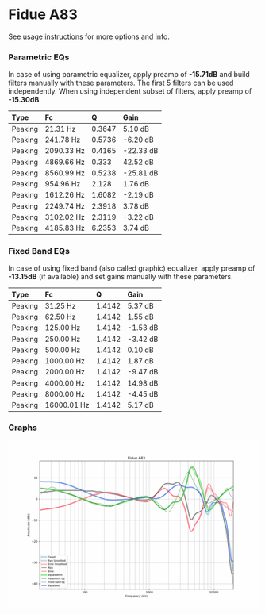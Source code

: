 # Fidue A83
See [usage instructions](https://github.com/jaakkopasanen/AutoEq#usage) for more options and info.

### Parametric EQs
In case of using parametric equalizer, apply preamp of **-15.71dB** and build filters manually
with these parameters. The first 5 filters can be used independently.
When using independent subset of filters, apply preamp of **-15.30dB**.

| Type    | Fc         |      Q | Gain      |
|:--------|:-----------|:-------|:----------|
| Peaking | 21.31 Hz   | 0.3647 | 5.10 dB   |
| Peaking | 241.78 Hz  | 0.5736 | -6.20 dB  |
| Peaking | 2090.33 Hz | 0.4165 | -22.33 dB |
| Peaking | 4869.66 Hz | 0.333  | 42.52 dB  |
| Peaking | 8560.99 Hz | 0.5238 | -25.81 dB |
| Peaking | 954.96 Hz  | 2.128  | 1.76 dB   |
| Peaking | 1612.26 Hz | 1.6082 | -2.19 dB  |
| Peaking | 2249.74 Hz | 2.3918 | 3.78 dB   |
| Peaking | 3102.02 Hz | 2.3119 | -3.22 dB  |
| Peaking | 4185.83 Hz | 6.2353 | 3.74 dB   |

### Fixed Band EQs
In case of using fixed band (also called graphic) equalizer, apply preamp of **-13.15dB**
(if available) and set gains manually with these parameters.

| Type    | Fc          |      Q | Gain     |
|:--------|:------------|:-------|:---------|
| Peaking | 31.25 Hz    | 1.4142 | 5.37 dB  |
| Peaking | 62.50 Hz    | 1.4142 | 1.55 dB  |
| Peaking | 125.00 Hz   | 1.4142 | -1.53 dB |
| Peaking | 250.00 Hz   | 1.4142 | -3.42 dB |
| Peaking | 500.00 Hz   | 1.4142 | 0.10 dB  |
| Peaking | 1000.00 Hz  | 1.4142 | 1.87 dB  |
| Peaking | 2000.00 Hz  | 1.4142 | -9.47 dB |
| Peaking | 4000.00 Hz  | 1.4142 | 14.98 dB |
| Peaking | 8000.00 Hz  | 1.4142 | -4.45 dB |
| Peaking | 16000.01 Hz | 1.4142 | 5.17 dB  |

### Graphs
![](./Fidue%20A83.png)